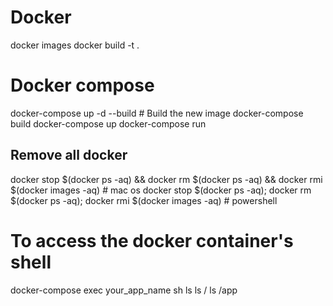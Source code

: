 # Docker

docker images
docker build -t <appname> .

# Docker compose

docker-compose up -d --build # Build the new image
docker-compose build
docker-compose up
docker-compose run <appname>

## Remove all docker

docker stop $(docker ps -aq) && docker rm $(docker ps -aq) && docker rmi $(docker images -aq) # mac os
docker stop $(docker ps -aq); docker rm $(docker ps -aq); docker rmi $(docker images -aq) # powershell

# To access the docker container's shell

docker-compose exec your_app_name sh
ls ls / ls /app
